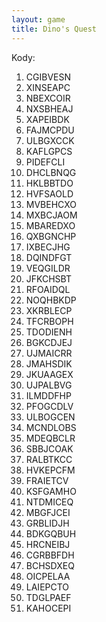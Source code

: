 ```yaml
---
layout: game
title: Dino's Quest
---
```


Kody:

  1. CGIBVESN
  2. XINSEAPC
  3. NBEXCOIR
  4. NXSBHEAJ
  5. XAPEIBDK
  6. FAJMCPDU
  7. ULBGXCCK
  8. KAFLGPCS
  9. PIDEFCLI
10. DHCLBNQG
11. HKLBBTDO
12. HVFSAOLD
13. MVBEHCXO
14. MXBCJAOM
15. MBAREDXO
16. QXBGNCHP
17. IXBECJHG
18. DQINDFGT
19. VEQGILDR
20. JFKCHSBT
21. RFOAIDQL
22. NOQHBKDP
23. XKRBLECP
24. TFCRBOPH
25. TDODIENH
26. BGKCDJEJ
27. UJMAICRR
28. JMAHSDIK
29. JKUAAGEX
30. UJPALBVG
31. ILMDDFHP
32. PFOGCDLV
33. ULBOGCEN
34. MCNDLOBS
35. MDEQBCLR
36. SBBJCOAK
37. RALBTKCC
38. HVKEPCFM
39. FRAIETCV
40. KSFGAMHO
41. NTDMICEQ
42. MBGFJCEI
43. GRBLIDJH
44. BDKGQBUH
45. HRCNEIBJ
46. CGRBBFDH
47. BCHSDXEQ
48. OICPELAA
49. LAIEPCTO
50. TDGLPAEF
51. KAHOCEPI
